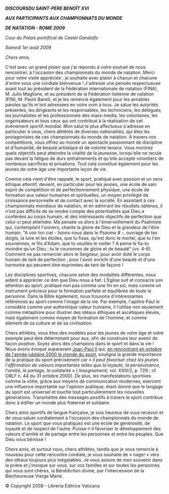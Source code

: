 ***DISCOURS******DU SAINT-PÈRE BENOÎT XVI***

***AUX PARTICIPANTS AUX CHAMPIONNATS DU MONDE***

***DE NATATION - ROME 2009***

*Cour du Palais pontifical de Castel Gandolfo*

*Samedi* *1er août 2009*

*Chers amis,*

C'est avec un grand plaisir que j'ai répondu à votre souhait de nous rencontrer, à l'occasion des championnats du monde de natation. Merci pour votre visite appréciée ; je souhaite avec plaisir à chacun et chacune d'entre vous une cordiale bienvenue ! J'adresse une pensée respectueuse avant tout au président de la Fédération internationale de natation (FINA), M. Julio Maglione, et au président de la Fédération italienne de natation (FIN), M. Paolo Barelli, et je les remercie également pour les aimables paroles qu'ils m'ont adressées en votre nom à tous. Je salue les autorités présentes, les dirigeants et les responsables, les techniciens, les délégués, les journalistes et les professionnels des mass-media, les volontaires, les organisateurs et tous ceux qui ont contribué à la réalisation de cet événement sportif mondial. Mon salut le plus affectueux s'adresse en particulier à vous, chers athlètes de diverses nationalités, qui êtes les protagonistes de ces championnats du monde de natation. A travers vos compétitions, vous offrez au monde un spectacle passionnant de discipline et d'humanité, de beauté artistique et de volonté tenace. Vous montrez quels objectifs peut atteindre la vitalité de la jeunesse, lorsqu'elle ne recule pas devant la fatigue de durs entraînements et qu'elle accepte volontiers de nombreux sacrifices et privations. Tout cela constitue également pour les jeunes de votre âge une importante leçon de vie.

Comme cela vient d'être rappelé, le sport, pratiqué avec passion et un sens éthique attentif, devient, en particulier pour les jeunes, une école de sain esprit de compétition et de perfectionnement physique, une école de formation aux valeur humaines et spirituelles, un moyen privilégié de croissance personnelle et de contact avec la société. En assistant à ces championnats mondiaux de natation, et en admirant les résultats obtenus, il n'est pas difficile de se rendre compte des potentialités que Dieu a conférées au corps humain, et des intéressants objectifs de perfection que celui-ci peut atteindre. Ma pensée va alors à l'émerveillement du Psalmiste qui, contemplant l'univers, chante la gloire de Dieu et la grandeur de l'être humain. "A voir ton ciel - lisons-nous dans le *Psaume 8 -,* ouvrage de tes doigts, la lune et les étoiles, que tu fixas, qu'est donc le mortel, que tu t'en souviennes, le fils d'Adam, que tu veuilles le visiter ? A peine le fis-tu moindre qu'un Dieu ; tu le couronnes de gloire et de beauté" (vv. 4-6). Comment ne pas remercier alors le Seigneur, pour avoir doté le corps humain de tant de perfection ; pour l'avoir enrichi d'une beauté et d'une harmonie qui peuvent être exprimées de tant de façons !

Les disciplines sportives, chacune selon des modalités différentes, nous aident à apprécier ce don que Dieu nous a fait. L'Eglise suit et consacre son attention au sport, pratiqué non pas comme une fin en soi, mais comme un instrument précieux pour la formation parfaite et équilibrée de toute la personne. Dans la Bible également, nous trouvons d'intéressantes références au sport comme l'image de la vie. Par exemple, l'apôtre Paul le considère comme une authentique valeur humaine, il l'utilise non seulement comme métaphore pour illustrer des idéaux éthiques et ascétiques élevés, mais également comme moyen de formation de l'homme, et comme élément de sa culture et de sa civilisation.

Chers athlètes, vous êtes des modèles pour les jeunes de votre âge et votre exemple peut être déterminant pour eux, afin de construire leur avenir de façon positive. Soyez alors des champions dans le sport et dans la vie ! Nous avons évoqué auparavant [Jean-Paul II](/content/john-paul-ii/fr.html) qui, [en rencontrant en octobre de l'année jubilaire 2000 le monde du sport](/content/john-paul-ii/fr/homilies/documents/hf_jp-ii_hom_20001029_jubilee-sport.html), souligna la grande importance de la pratique du sport précisément car « *il peut favoriser chez les jeunes l'affirmation de valeurs importantes telles que la loyauté, la persévérance, l'amitié, le partage, la solidarité* » ( *Insegnamenti,* vol. XXIII/2, p. 729 ; cf. *ORLF* n. 44 du 31 octobre 2000). De plus, les manifestations sportives comme la vôtre, grâce aux moyens de communication modernes, exercent une influence importante sur l'opinion publique, étant donné que le langage du sport est universel et touche tout particulièrement les nouvelles générations. Transmettre des messages positifs à travers le sport contribue donc à édifier un monde plus fraternel et solidaire.

Chers amis sportifs de langue française, je suis heureux de vous recevoir et de vous saluer cordialement à l'occasion des championnats du monde de natation. Le sport que vous pratiquez est une école de générosité, de loyauté et de respect de l'autre. Puisse-t-il favoriser le développement des valeurs d'amitié et de partage entre les personnes et entre les peuples. Que Dieu vous bénisse !

Chers amis, et surtout vous, chers athlètes, tandis que je vous remercie à nouveau pour cette rencontre cordiale, je vous souhaite de « nager » vers des idéaux toujours plus inégalables. Je vous assure de mon souvenir dans la prière et j'invoque sur vous, sur vos familles et sur toutes les personnes qui vous sont chères, la Bénédiction divine, par l'intercession de la Bienheureuse Vierge Marie.

© Copyright 2009 - Libreria Editrice Vaticana